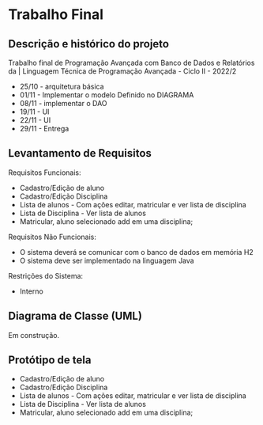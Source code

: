 # Trabalho Final

## Descrição e histórico do projeto
Trabalho final de Programação Avançada com Banco de Dados e Relatórios da | Linguagem Técnica de Programação Avançada - Ciclo II - 2022/2

- 25/10 - arquitetura básica
- 01/11  - Implementar o modelo Definido no DIAGRAMA
- 08/11  - implementar o DAO
- 19/11 - UI
- 22/11 - UI
- 29/11 - Entrega

## Levantamento de Requisitos
Requisitos Funcionais:
- Cadastro/Edição de aluno
- Cadastro/Edição Disciplina
- Lista de alunos - Com ações editar, matricular e ver lista de disciplina
- Lista de Disciplina - Ver lista de alunos
- Matricular, aluno selecionado add em uma disciplina;

Requisitos Não Funcionais: 
- O sistema deverá se comunicar com o banco de dados em memória H2
- O sistema deve ser implementado na linguagem Java

Restrições do Sistema:
- Interno

## Diagrama de Classe (UML)
Em construção.
## Protótipo de tela
- Cadastro/Edição de aluno
- Cadastro/Edição Disciplina
- Lista de alunos - Com ações editar, matricular e ver lista de disciplina
- Lista de Disciplina - Ver lista de alunos
- Matricular, aluno selecionado add em uma disciplina;

